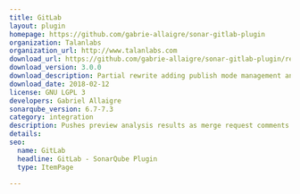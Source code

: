```yaml
---
title: GitLab
layout: plugin
homepage: https://github.com/gabrie-allaigre/sonar-gitlab-plugin
organization: Talanlabs
organization_url: http://www.talanlabs.com
download_url: https://github.com/gabrie-allaigre/sonar-gitlab-plugin/releases/download/3.0.0/sonar-gitlab-plugin-3.0.0.jar
download_version: 3.0.0
download_description: Partial rewrite adding publish mode management and displaying the quality gate
download_date: 2018-02-12
license: GNU LGPL 3
developers: Gabriel Allaigre
sonarqube_version: 6.7-7.3
category: integration
description: Pushes preview analysis results as merge request comments on GitLab
details: 
seo: 
  name: GitLab
  headline: GitLab - SonarQube Plugin
  type: ItemPage

---
```

